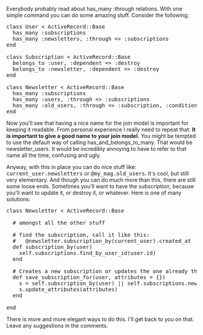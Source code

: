Everybody probably read about has_many :through relations. With one simple command you can do some amazing stuff. Consider the following:
<pre lang="rails">
class User < ActiveRecord::Base
  has_many :subscriptions
  has_many :newsletters, :through => :subscriptions
end

class Subscription < ActiveRecord::Base
  belongs_to :user, :dependent => :destroy
  belongs_to :newsletter, :dependent => :destroy
end

class Newsletter < ActiveRecord::Base
  has_many :subscriptions
  has_many :users, :through => :subscriptions
  has_many :old_users, :through => :subscription, :conditions => 'age > 60'
end</pre>
Now you'll see that having a nice name for the join model is important for keeping it readable. From personal experience I really need to repeat that: <strong>It is important to give a good name to your join model.</strong> You might be tempted to use the default way of calling has_and_belongs_to_many. That would be newsletter_users. It would be incredibly annoying to have to refer to that name all the time, confusing and ugly.

Anyway, with this in place you can do nice stuff like: <tt>current_user.newsletters</tt> or <tt>@my_mag.old_users</tt>. It's cool, but still very elementary. And though you can do much more than this, there are still some loose ends. Sometimes you'll want to have the subscription, because you'll want to update it, or destroy it, or whatever. Here is one of many solutions:
<pre lang="rails">
class Newsletter < ActiveRecord::Base

  # amongst all the other stuff

  # find the subscription, call it like this:
  #   @newsletter.subscription_by(current_user).created_at
  def subscription_by(user)
    self.subscriptions.find_by_user_id(user.id)
  end

  # Creates a new subscription or updates the one already there, with the given attributes
  def save_subscription_for(user, attributes = {})
    s = self.subscription_by(user) || self.subscriptions.new(:user => user)
    s.update_attributes(attributes)
  end

end</pre>
There is more and more elegant ways to do this. I'll get back to you on that. Leave any suggestions in the comments.
